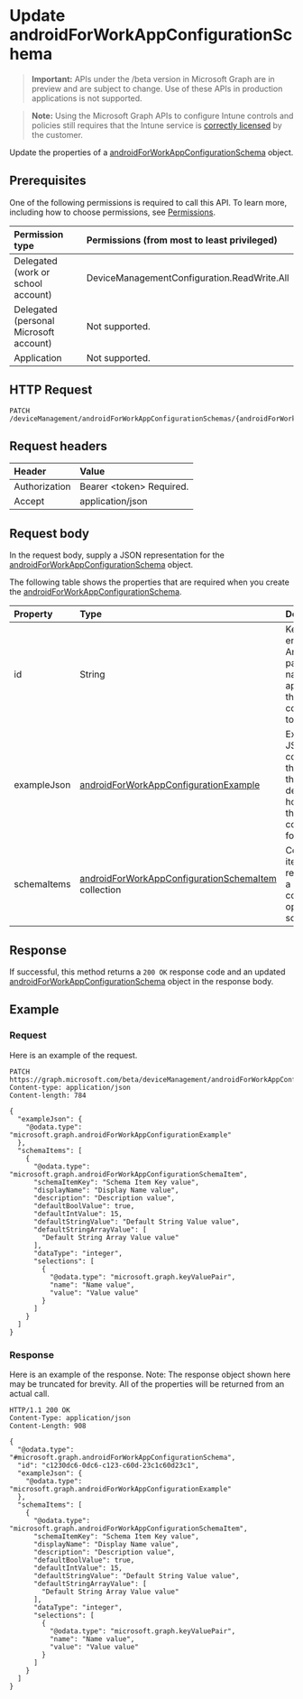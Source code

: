 ﻿# Update androidForWorkAppConfigurationSchema

> **Important:** APIs under the /beta version in Microsoft Graph are in preview and are subject to change. Use of these APIs in production applications is not supported.

> **Note:** Using the Microsoft Graph APIs to configure Intune controls and policies still requires that the Intune service is [correctly licensed](https://go.microsoft.com/fwlink/?linkid=839381) by the customer.

Update the properties of a [androidForWorkAppConfigurationSchema](../resources/intune_androidforwork_androidforworkappconfigurationschema.md) object.
## Prerequisites
One of the following permissions is required to call this API. To learn more, including how to choose permissions, see [Permissions](../../../concepts/permissions_reference.md).

|Permission type|Permissions (from most to least privileged)|
|:---|:---|
|Delegated (work or school account)|DeviceManagementConfiguration.ReadWrite.All|
|Delegated (personal Microsoft account)|Not supported.|
|Application|Not supported.|

## HTTP Request
<!-- {
  "blockType": "ignored"
}
-->
``` http
PATCH /deviceManagement/androidForWorkAppConfigurationSchemas/{androidForWorkAppConfigurationSchemaId}
```

## Request headers
|Header|Value|
|:---|:---|
|Authorization|Bearer &lt;token&gt; Required.|
|Accept|application/json|

## Request body
In the request body, supply a JSON representation for the [androidForWorkAppConfigurationSchema](../resources/intune_androidforwork_androidforworkappconfigurationschema.md) object.

The following table shows the properties that are required when you create the [androidForWorkAppConfigurationSchema](../resources/intune_androidforwork_androidforworkappconfigurationschema.md).

|Property|Type|Description|
|:---|:---|:---|
|id|String|Key of the entity the Android package name for the application the schema corresponds to|
|exampleJson|[androidForWorkAppConfigurationExample](../resources/intune_androidforwork_androidforworkappconfigurationexample.md)|Example JSON confirming to this schema that demonstrates how to set the configuration for this app|
|schemaItems|[androidForWorkAppConfigurationSchemaItem](../resources/intune_androidforwork_androidforworkappconfigurationschemaitem.md) collection|Collection of items each representing a named configuration option in the schema|



## Response
If successful, this method returns a `200 OK` response code and an updated [androidForWorkAppConfigurationSchema](../resources/intune_androidforwork_androidforworkappconfigurationschema.md) object in the response body.

## Example
### Request
Here is an example of the request.
``` http
PATCH https://graph.microsoft.com/beta/deviceManagement/androidForWorkAppConfigurationSchemas/{androidForWorkAppConfigurationSchemaId}
Content-type: application/json
Content-length: 784

{
  "exampleJson": {
    "@odata.type": "microsoft.graph.androidForWorkAppConfigurationExample"
  },
  "schemaItems": [
    {
      "@odata.type": "microsoft.graph.androidForWorkAppConfigurationSchemaItem",
      "schemaItemKey": "Schema Item Key value",
      "displayName": "Display Name value",
      "description": "Description value",
      "defaultBoolValue": true,
      "defaultIntValue": 15,
      "defaultStringValue": "Default String Value value",
      "defaultStringArrayValue": [
        "Default String Array Value value"
      ],
      "dataType": "integer",
      "selections": [
        {
          "@odata.type": "microsoft.graph.keyValuePair",
          "name": "Name value",
          "value": "Value value"
        }
      ]
    }
  ]
}
```

### Response
Here is an example of the response. Note: The response object shown here may be truncated for brevity. All of the properties will be returned from an actual call.
``` http
HTTP/1.1 200 OK
Content-Type: application/json
Content-Length: 908

{
  "@odata.type": "#microsoft.graph.androidForWorkAppConfigurationSchema",
  "id": "c1230dc6-0dc6-c123-c60d-23c1c60d23c1",
  "exampleJson": {
    "@odata.type": "microsoft.graph.androidForWorkAppConfigurationExample"
  },
  "schemaItems": [
    {
      "@odata.type": "microsoft.graph.androidForWorkAppConfigurationSchemaItem",
      "schemaItemKey": "Schema Item Key value",
      "displayName": "Display Name value",
      "description": "Description value",
      "defaultBoolValue": true,
      "defaultIntValue": 15,
      "defaultStringValue": "Default String Value value",
      "defaultStringArrayValue": [
        "Default String Array Value value"
      ],
      "dataType": "integer",
      "selections": [
        {
          "@odata.type": "microsoft.graph.keyValuePair",
          "name": "Name value",
          "value": "Value value"
        }
      ]
    }
  ]
}
```



